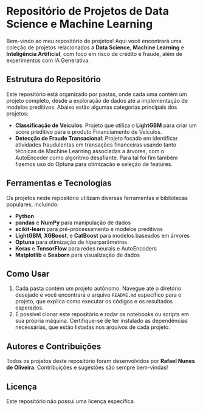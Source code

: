 # Repositório de Projetos de Data Science e Machine Learning

Bem-vindo ao meu repositório de projetos! Aqui você encontrará uma coleção de projetos relacionados a **Data Science**, **Machine Learning** e **Inteligência Artificial**, com foco em risco de crédito e fraude, além de experimentos com IA Generativa.

## Estrutura do Repositório

Este repositório está organizado por pastas, onde cada uma contém um projeto completo, desde a exploração de dados até a implementação de modelos preditivos. Abaixo estão algumas categorias principais dos projetos:

- **Classificação de Veículos**: Projeto que utiliza o **LightGBM** para criar um score preditivo para o produto Financiamento de Veículos.
- **Detecção de Fraude Transacional**: Projeto focado em identificar atividades fraudulentas em transações financeiras usando tanto técnicas de Machine Learning associadas a árvores, com o AutoEncoder como algoritmo desafiante. Para tal foi fim também fizemos uso do Optuna para otimização e seleção de features.

## Ferramentas e Tecnologias

Os projetos neste repositório utilizam diversas ferramentas e bibliotecas populares, incluindo:

- **Python**
- **pandas** e **NumPy** para manipulação de dados
- **scikit-learn** para pré-processamento e modelos preditivos
- **LightGBM**, **XGBoost**, e **CatBoost** para modelos baseados em árvores
- **Optuna** para otimização de hiperparâmetros
- **Keras** e **TensorFlow** para redes neurais e AutoEncoders
- **Matplotlib** e **Seaborn** para visualização de dados

## Como Usar

1. Cada pasta contém um projeto autônomo. Navegue até o diretório desejado e você encontrará o arquivo `README.md` específico para o projeto, que explica como executar os códigos e os resultados esperados.
2. É possível clonar este repositório e rodar os notebooks ou scripts em sua própria máquina. Certifique-se de ter instalado as dependências necessárias, que estão listadas nos arquivos de cada projeto.

## Autores e Contribuições

Todos os projetos deste repositório foram desenvolvidos por **Rafael Nunes de Oliveira**. Contribuições e sugestões são sempre bem-vindas!

## Licença

Este repositório não possui uma licença específica.